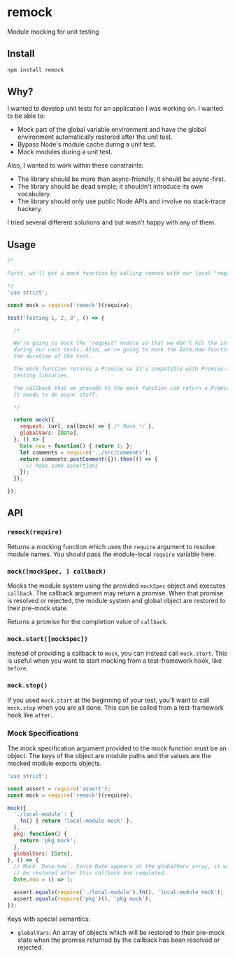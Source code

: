 # remock

Module mocking for unit testing

## Install

```sh
npm install remock
```

## Why?

I wanted to develop unit tests for an application I was working on. I wanted to be able to:

- Mock part of the global variable environment and have the global environment automatically restored after the unit test.
- Bypass Node's module cache during a unit test.
- Mock modules during a unit test.

Also, I wanted to work within these constraints:

- The library should be more than async-friendly, it should be async-first.
- The library should be dead simple; it shouldn't introduce its own vocabulary.
- The library should only use public Node APIs and involve no stack-trace hackery.

I tried several different solutions and but wasn't happy with any of them.

## Usage

```js
/*

First, we'll get a mock function by calling remock with our local "require".

*/
'use strict';

const mock = require('remock')(require);

test('Testing 1, 2, 3', () => {

  /*

  We're going to mock the "request" module so that we don't hit the internet
  during our unit tests. Also, we're going to mock the Date.now function for
  the duration of the test.

  The mock function returns a Promise so it's compatible with Promise-aware
  testing libraries.

  The callback that we provide to the mock function can return a Promise, if
  it needs to do async stuff.

  */

  return mock({
    request: (url, callback) => { /* Mock */ },
    globalVars: [Date],
  }, () => {
    Date.now = function() { return 1; };
    let comments = require('../src/comments');
    return comments.postComment({}).then(() => {
      // Make some assertions
    });
  });

});
```

## API

### `remock(require)`

Returns a mocking function which uses the `require` argument to resolve module names. You should pass the module-local `require` variable here.

### `mock([mockSpec, ] callback)`

Mocks the module system using the provided `mockSpec` object and executes `callback`. The callback argument may return a promise. When that promise is resolved or rejected, the module system and global object are restored to their pre-mock state.

Returns a promise for the completion value of `callback`.

### `mock.start([mockSpec])`

Instead of providing a callback to `mock`, you can instead call `mock.start`. This is useful when you want to start mocking from a test-framework hook, like `before`.

### `mock.stop()`

If you used `mock.start` at the beginning of your test, you'll want to call `mock.stop` when you are all done. This can be called from a test-framework hook like `after`.

### Mock Specifications

The mock specification argument provided to the mock function must be an object. The keys of the object are module paths and the values are the mocked module exports objects.

```js
'use strict';

const assert = require('assert');
const mock = require('remock')(require);

mock({
  './local-module': {
    fn() { return 'local-module mock' },
  },
  pkg: function() {
    return 'pkg mock';
  },
  globalVars: [Date],
}, () => {
  // Mock `Date.now`. Since Date appears in the globalVars array, it will
  // be restored after this callback has completed.
  Date.now = () => 1;

  assert.equals(require('./local-module').fn(), 'local-module mock');
  assert.equals(require('pkg')(), 'pkg mock');
});
```

Keys with special semantics:

- `globalVars`: An array of objects which will be restored to their pre-mock state when the promise returned by the callback has been resolved or rejected.
